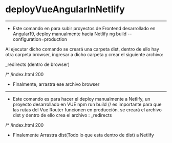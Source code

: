 # deployVueAngularInNetlify

----------------------------------------------------
- Este comando en para subir proyectos de Frontend desarrollado en Angular19, deploy manualmente hacia Netlify
ng build --configuration=production

Al ejecutar dicho comando se creará una carpeta dist, dentro de ello hay otra carpeta browser, ingresar a dicho carpeta y crear el siguiente archivo: 

_redirects  (dentro de browser)

/*    /index.html   200

- Finalmente, arrastra ese archivo browser
----------------------------------------------------
- Este comando es para hacer el deploy manualmente a Netlify, un proyecto desarrollado en VUE
npm run build    // es importante para que las rutas del Vue Router funcionen en producción.
se creará el archivo dist y dentro de ello crea el archivo : _redirects

/*    /index.html   200

- Finalemente Arrastra dist(Todo lo que esta dentro de dist) a Netlify